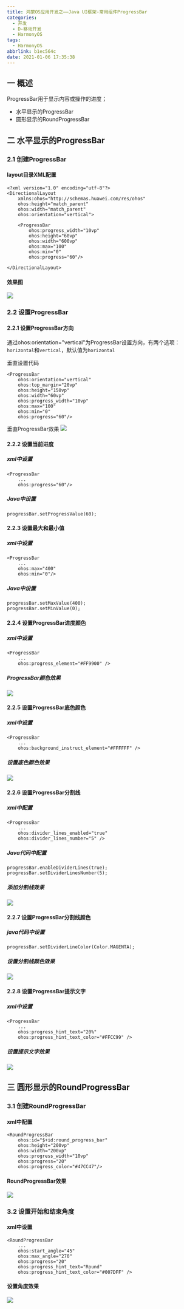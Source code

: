 ```yaml
---
title: 鸿蒙OS应用开发之——Java UI框架-常用组件ProgressBar
categories:
  - 开发
  - D-移动开发
  - HarmonyOS
tags:
  - HarmonyOS
abbrlink: b1ec564c
date: 2021-01-06 17:35:38
---
```

## 一 概述

ProgressBar用于显示内容或操作的进度；

* 水平显示的ProgressBar
* 圆形显示的RoundProgressBar

<!--more-->

## 二 水平显示的ProgressBar

### 2.1 创建ProgressBar

#### layout目录XML配置

```
<?xml version="1.0" encoding="utf-8"?>
<DirectionalLayout
    xmlns:ohos="http://schemas.huawei.com/res/ohos"
    ohos:height="match_parent"
    ohos:width="match_parent"
    ohos:orientation="vertical">

    <ProgressBar
        ohos:progress_width="10vp"
        ohos:height="60vp"
        ohos:width="600vp"
        ohos:max="100"
        ohos:min="0"
        ohos:progress="60"/>

</DirectionalLayout>
```

#### 效果图

![][1]

### 2.2 设置ProgressBar

#### 2.2.1 设置ProgressBar方向

通过ohos:orientation="vertical"为ProgressBar设置方向，有两个选项：`horizontal`和`vertical`，默认值为`horizontal`

垂直设置代码

```
<ProgressBar
    ohos:orientation="vertical"
    ohos:top_margin="20vp"
    ohos:height="150vp"
    ohos:width="60vp"
    ohos:progress_width="10vp"
    ohos:max="100"
    ohos:min="0"
    ohos:progress="60"/>
```

垂直ProgressBar效果
![][2]

#### 2.2.2 设置当前进度

##### xml中设置

```
<ProgressBar
    ...
    ohos:progress="60"/>
```

##### Java中设置

```
progressBar.setProgressValue(60);
```

#### 2.2.3 设置最大和最小值

##### xml中设置

```
<ProgressBar
    ...
    ohos:max="400"
    ohos:min="0"/>
```

##### Java中设置

```
progressBar.setMaxValue(400);
progressBar.setMinValue(0);
```

#### 2.2.4 设置ProgressBar进度颜色

##### xml中设置

```
<ProgressBar
    ...
    ohos:progress_element="#FF9900" />
```

##### ProgressBar颜色效果
![][3]

#### 2.2.5 设置ProgressBar底色颜色

##### xml中设置

```
<ProgressBar
    ...
    ohos:background_instruct_element="#FFFFFF" />
```
##### 设置底色颜色效果

![][4]

#### 2.2.6 设置ProgressBar分割线

##### xml中配置

```
<ProgressBar
    ...
    ohos:divider_lines_enabled="true"
    ohos:divider_lines_number="5" />
```

##### Java代码中配置

```
progressBar.enableDividerLines(true);
progressBar.setDividerLinesNumber(5);
```

##### 添加分割线效果
![][5]

#### 2.2.7 设置ProgressBar分割线颜色

##### java代码中设置

```
progressBar.setDividerLineColor(Color.MAGENTA);
```

##### 设置分割线颜色效果
![][6]

#### 2.2.8 设置ProgressBar提示文字

##### xml中设置

```
<ProgressBar
    ...
    ohos:progress_hint_text="20%"
    ohos:progress_hint_text_color="#FFCC99" />
```

##### 设置提示文字效果
![][7]

## 三 圆形显示的RoundProgressBar

### 3.1 创建RoundProgressBar

#### xml中配置

```
<RoundProgressBar
    ohos:id="$+id:round_progress_bar"
    ohos:height="200vp"
    ohos:width="200vp"
    ohos:progress_width="10vp"
    ohos:progress="20"
    ohos:progress_color="#47CC47"/>
```
#### RoundProgressBar效果

![][8]

### 3.2 设置开始和结束角度

#### xml中设置

```
<RoundProgressBar
    ...
    ohos:start_angle="45"
    ohos:max_angle="270"
    ohos:progress="20"
    ohos:progress_hint_text="Round"
    ohos:progress_hint_text_color="#007DFF" />
```
#### 设置角度效果
![][9]


[1]:https://cdn.jsdelivr.net/gh/PGzxc/CDN@master/blog-hmos/hmos-progressbar-default.gif
[2]:https://cdn.jsdelivr.net/gh/PGzxc/CDN@master/blog-hmos/hmos-progressbar-vertical.gif
[3]:https://cdn.jsdelivr.net/gh/PGzxc/CDN@master/blog-hmos/hmos-progressbar-progress-element.gif
[4]:https://cdn.jsdelivr.net/gh/PGzxc/CDN@master/blog-hmos/hmos-progressbar-background-element.gif
[5]:https://cdn.jsdelivr.net/gh/PGzxc/CDN@master/blog-hmos/hmos-progressbar-divider.gif
[6]:https://cdn.jsdelivr.net/gh/PGzxc/CDN@master/blog-hmos/hmos-progressbar-divider-color.gif
[7]:https://cdn.jsdelivr.net/gh/PGzxc/CDN@master/blog-hmos/hmos-progressbar-progress-text.gif
[8]:https://cdn.jsdelivr.net/gh/PGzxc/CDN@master/blog-hmos/hmos-roundprogressbar-default.gif
[9]:https://cdn.jsdelivr.net/gh/PGzxc/CDN@master/blog-hmos/hmos-roundprogressbar-min-max.gif